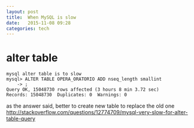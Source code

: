 ```yaml
---
layout: post
title:  When MySQL is slow 
date:   2015-11-08 09:28 
categories: tech 
---
```


# alter table

```{bash}
mysql alter table is to slow
mysql> ALTER TABLE OPERA_ORATORIO ADD nseq_length smallint
    -> ;
Query OK, 15048730 rows affected (3 hours 8 min 3.72 sec)
Records: 15048730  Duplicates: 0  Warnings: 0
```

as the answer said, better to create new table to replace the old one
http://stackoverflow.com/questions/12774709/mysql-very-slow-for-alter-table-query



